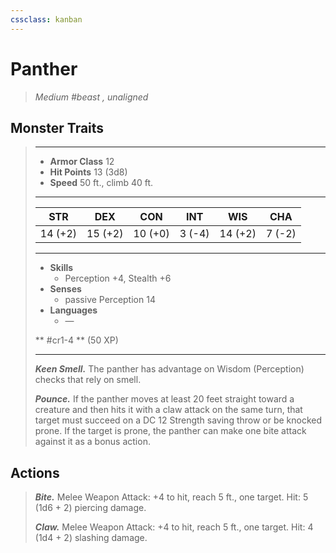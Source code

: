 ```yaml
---
cssclass: kanban
---
```


# Panther
>*Medium #beast , unaligned*
## Monster Traits
>___
>- **Armor Class** 12
>- **Hit Points** 13 (3d8)
>- **Speed** 50 ft., climb 40 ft.
>___
>|STR|DEX|CON|INT|WIS|CHA|
>|:---:|:---:|:---:|:---:|:---:|:---:|
>|14 (+2)|15 (+2)|10 (+0)|3 (-4)|14 (+2)|7 (-2)|
>___
>- **Skills**
>	 - Perception +4, Stealth +6
>- **Senses**
>	 - passive Perception 14
>- **Languages**
>	 - —
>
> ** #cr1-4 ** (50 XP)
>___
>***Keen Smell.*** The panther has advantage on Wisdom (Perception) checks that rely on smell.  
>
>***Pounce.*** If the panther moves at least 20 feet straight toward a creature and then hits it with a claw attack on the same turn, that target must succeed on a DC 12 Strength saving throw or be knocked prone. If the target is prone, the panther can make one bite attack against it as a bonus action.  
>
## Actions
>***Bite.*** Melee Weapon Attack: +4 to hit, reach 5 ft., one target. Hit: 5 (1d6 + 2) piercing damage.  
>
>***Claw.*** Melee Weapon Attack: +4 to hit, reach 5 ft., one target. Hit: 4 (1d4 + 2) slashing damage.